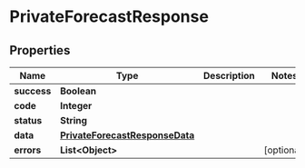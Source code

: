 
# PrivateForecastResponse

## Properties
Name | Type | Description | Notes
------------ | ------------- | ------------- | -------------
**success** | **Boolean** |  | 
**code** | **Integer** |  | 
**status** | **String** |  | 
**data** | [**PrivateForecastResponseData**](PrivateForecastResponseData.md) |  | 
**errors** | **List&lt;Object&gt;** |  |  [optional]



